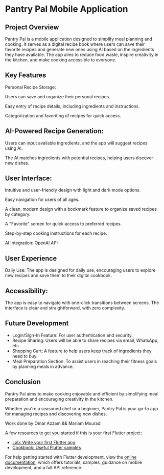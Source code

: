 # Pantry Pal Mobile Application

## Project Overview
Pantry Pal is a mobile application designed to simplify meal planning and cooking. It serves as a digital recipe book where users can save their favorite recipes and generate new ones using AI based on the ingredients they have available. The app aims to reduce food waste, inspire creativity in the kitchen, and make cooking accessible to everyone.

## Key Features
Personal Recipe Storage:

Users can save and organize their personal recipes.

Easy entry of recipe details, including ingredients and instructions.

Categorization and favoriting of recipes for quick access.

## AI-Powered Recipe Generation:

Users can input available ingredients, and the app will suggest recipes using AI.

The AI matches ingredients with potential recipes, helping users discover new dishes.

## User Interface:

Intuitive and user-friendly design with light and dark mode options.

Easy navigation for users of all ages.

A clean, modern design with a bookmark feature to organize saved recipes by category.

A "Favorite" screen for quick access to preferred recipes.

Step-by-step cooking instructions for each recipe.

AI Integration: OpenAI API

## User Experience
Daily Use: The app is designed for daily use, encouraging users to explore new recipes and save them to their digital cookbook.

## Accessibility: 
The app is easy to navigate with one-click transitions between screens. The interface is clear and straightforward, with zero complexity.

## Future Development
- Login/Sign-In Feature: For user authentication and security.
- Recipe Sharing: Users will be able to share recipes via email, WhatsApp, etc.
- Shopping Cart: A feature to help users keep track of ingredients they need to buy.
- Meal Preparation Section: To assist users in reaching their fitness goals by planning meals in advance.

## Conclusion
Pantry Pal aims to make cooking enjoyable and efficient by simplifying meal preparation and encouraging creativity in the kitchen. 

Whether you're a seasoned chef or a beginner, Pantry Pal is your go-to app for managing recipes and discovering new dishes.

Work done by
Omar Azzam && Mariam Mourad 


A few resources to get you started if this is your first Flutter project:

- [Lab: Write your first Flutter app](https://docs.flutter.dev/get-started/codelab)
- [Cookbook: Useful Flutter samples](https://docs.flutter.dev/cookbook)

For help getting started with Flutter development, view the
[online documentation](https://docs.flutter.dev/), which offers tutorials,
samples, guidance on mobile development, and a full API reference.
